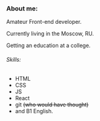### About me:
Amateur Front-end developer.

Currently living in the Moscow, RU.

Getting an education at a college.
###### Skills:
- HTML
- CSS
- JS
- React
- git ~~(who would have thought)~~ 
- and B1 English.
